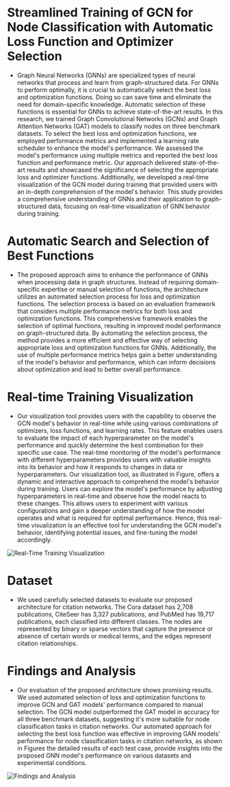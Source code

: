 # Streamlined Training of GCN for Node Classification with Automatic Loss Function and Optimizer Selection


- Graph Neural Networks (GNNs) are specialized types of neural networks that process and learn from graph-structured data. For GNNs to perform optimally, it is crucial to automatically select the best loss and optimization functions. Doing so can save time and eliminate the need for domain-specific knowledge. Automatic selection of these functions is essential for GNNs to achieve state-of-the-art results. In this research, we trained Graph Convolutional Networks (GCNs) and Graph Attention Networks (GAT) models to classify nodes on three benchmark datasets. To select the best loss and optimization functions, we employed performance metrics and implemented a learning rate scheduler to enhance the model's performance. We assessed the model's performance using multiple metrics and reported the best loss function and performance metric. Our approach delivered state-of-the-art results and showcased the significance of selecting the appropriate loss and optimizer functions. Additionally, we developed a real-time visualization of the GCN model during training that provided users with an in-depth comprehension of the model's behavior. This study provides a comprehensive understanding of GNNs and their application to graph-structured data, focusing on real-time visualization of GNN behavior during training.


# Automatic Search and Selection of Best Functions

 - The proposed approach aims to enhance the performance of GNNs when processing data in graph structures. Instead of requiring domain-specific expertise or manual selection of functions, the architecture utilizes an automated selection process for loss and optimization functions. The selection process is based on an evaluation framework that considers multiple performance metrics for both loss and optimization functions. This comprehensive framework enables the selection of optimal functions, resulting in improved model performance on graph-structured data. By automating the selection process, the method provides a more efficient and effective way of selecting appropriate loss and optimization functions for GNNs. Additionally, the use of multiple performance metrics helps gain a better understanding of the model's behavior and performance, which can inform decisions about optimization and lead to better overall performance.


# Real-time Training Visualization
 
  - Our visualization tool provides users with the capability to observe the GCN model's behavior in real-time while using various combinations of optimizers, loss functions, and learning rates. This feature enables users to evaluate the impact of each hyperparameter on the model's performance and quickly determine the best combination for their specific use case. The real-time monitoring of the model's performance with different hyperparameters provides users with valuable insights into its behavior and how it responds to changes in data or hyperparameters. Our visualization tool, as illustrated in Figure, offers a dynamic and interactive approach to comprehend the model's behavior during training. Users can explore the model's performance by adjusting hyperparameters in real-time and observe how the model reacts to these changes. This allows users to experiment with various configurations and gain a deeper understanding of how the model operates and what is required for optimal performance. Hence, this real-time visualization is an effective tool for understanding the GCN model's behavior, identifying potential issues, and fine-tuning the model accordingly.

![Real-Time Training Visualization](https://github.com/Rao-Sanaullah/GNN-Classification-with-Automatic-Loss-Function-and-Optimizer-Selection/blob/main/runtime.png)

# Dataset

 - We used carefully selected datasets to evaluate our proposed architecture for citation networks. The Cora dataset has 2,708 publications, CiteSeer has 3,327 publications, and PubMed has 19,717 publications, each classified into different classes. The nodes are represented by binary or sparse vectors that capture the presence or absence of certain words or medical terms, and the edges represent citation relationships.

# Findings and Analysis

 - Our evaluation of the proposed architecture shows promising results. We used automated selection of loss and optimization functions to improve GCN and GAT models' performance compared to manual selection. The GCN model outperformed the GAT model in accuracy for all three benchmark datasets, suggesting it's more suitable for node classification tasks in citation networks. Our automated approach for selecting the best loss function was effective in improving GAN models' performance for node classification tasks in citation networks, as shown in Figures the detailed results of each test case, provide insights into the proposed GNN model's performance on various datasets and experimental conditions.

![Findings and Analysis](https://github.com/Rao-Sanaullah/GNN-Classification-with-Automatic-Loss-Function-and-Optimizer-Selection/blob/main/results.jpg)

